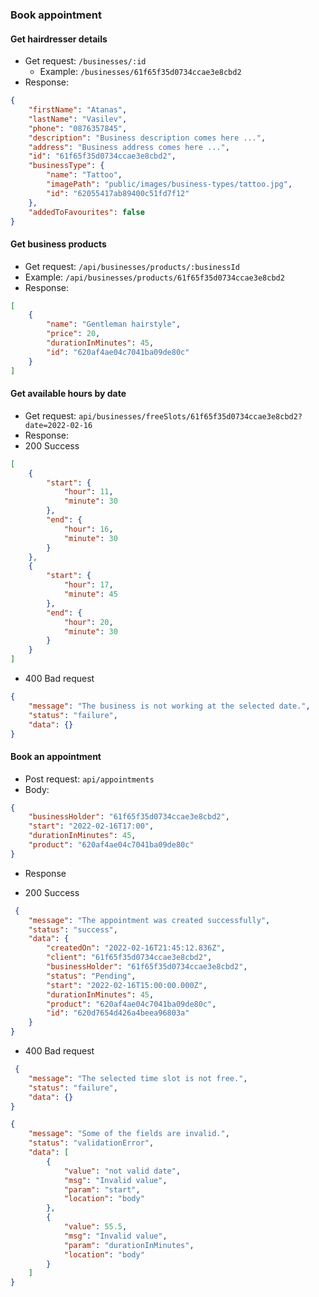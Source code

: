 ### Book appointment
#### Get hairdresser details
- Get request: ```/businesses/:id```
    - Example: ```/businesses/61f65f35d0734ccae3e8cbd2```
- Response: 
```json
{
    "firstName": "Atanas",
    "lastName": "Vasilev",
    "phone": "0876357845",
    "description": "Business description comes here ...",
    "address": "Business address comes here ...",
    "id": "61f65f35d0734ccae3e8cbd2",
    "businessType": {
        "name": "Tattoo",
        "imagePath": "public/images/business-types/tattoo.jpg",
        "id": "62055417ab89400c51fd7f12"
    },
    "addedToFavourites": false
}
```

#### Get business products
- Get request: ```/api/businesses/products/:businessId```
- Example: ```/api/businesses/products/61f65f35d0734ccae3e8cbd2```
- Response:
```json
[
    {
        "name": "Gentleman hairstyle",
        "price": 20,
        "durationInMinutes": 45,
        "id": "620af4ae04c7041ba09de80c"
    }
]
```

#### Get available hours by date
- Get request: ```api/businesses/freeSlots/61f65f35d0734ccae3e8cbd2?date=2022-02-16```
- Response:
- 200 Success
```json
[
    {
        "start": {
            "hour": 11,
            "minute": 30
        },
        "end": {
            "hour": 16,
            "minute": 30
        }
    },
    {
        "start": {
            "hour": 17,
            "minute": 45
        },
        "end": {
            "hour": 20,
            "minute": 30
        }
    }
]
```
* 400 Bad request
```json
{
    "message": "The business is not working at the selected date.",
    "status": "failure",
    "data": {}
}
```

#### Book an appointment
- Post request: ```api/appointments```
- Body: 
```json
{
    "businessHolder": "61f65f35d0734ccae3e8cbd2",
    "start": "2022-02-16T17:00",
    "durationInMinutes": 45,
    "product": "620af4ae04c7041ba09de80c"
}
```
- Response
* 200 Success
```json
 {
    "message": "The appointment was created successfully",
    "status": "success",
    "data": {
        "createdOn": "2022-02-16T21:45:12.836Z",
        "client": "61f65f35d0734ccae3e8cbd2",
        "businessHolder": "61f65f35d0734ccae3e8cbd2",
        "status": "Pending",
        "start": "2022-02-16T15:00:00.000Z",
        "durationInMinutes": 45,
        "product": "620af4ae04c7041ba09de80c",
        "id": "620d7654d426a4beea96803a"
    }
}
``` 
* 400 Bad request
```json
 {
    "message": "The selected time slot is not free.",
    "status": "failure",
    "data": {}
}
```
```json
{
    "message": "Some of the fields are invalid.",
    "status": "validationError",
    "data": [
        {
            "value": "not valid date",
            "msg": "Invalid value",
            "param": "start",
            "location": "body"
        },
        {
            "value": 55.5,
            "msg": "Invalid value",
            "param": "durationInMinutes",
            "location": "body"
        }
    ]
}
```